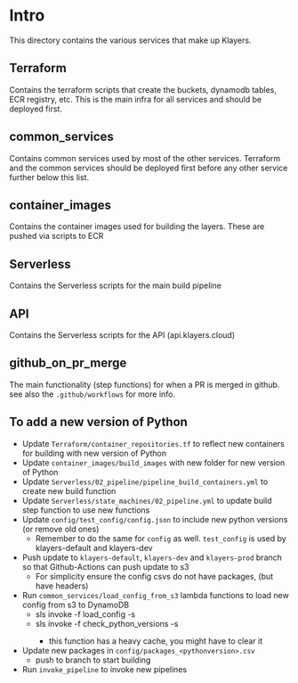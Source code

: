 # Intro

This directory contains the various services that make up Klayers.

## Terraform
Contains the terraform scripts that create the buckets, dynamodb tables, ECR registry, etc. This is the main infra for all services and should be deployed first.

## common_services
Contains common services used by most of the other services. Terraform and the common services should be deployed first before any other service further below this list.

## container_images
Contains the container images used for building the layers. These are pushed via scripts to ECR

## Serverless
Contains the Serverless scripts for the main build pipeline

## API
Contains the Serverless scripts for the API (api.klayers.cloud)

## github_on_pr_merge
The main functionality (step functions) for when a PR is merged in github. see also the `.github/workflows` for more info.

## To add a new version of Python

* Update `Terraform/container_repositories.tf` to reflect new containers for building with new version of Python
* Update `container_images/build_images` with new folder for new version of Python
* Update `Serverless/02_pipeline/pipeline_build_containers.yml` to create new build function
* Update `Serverless/state_machines/02_pipeline.yml` to update build step function to use new functions
* Update `config/test_config/config.json` to include new python versions (or remove old ones)
    * Remember to do the same for `config` as well. `test_config` is used by klayers-default and klayers-dev
* Push update to `klayers-default`, `klayers-dev` and `klayers-prod` branch so that Github-Actions can push update to s3
    * For simplicity ensure the config csvs do not have packages, (but have headers)
* Run `common_services/load_config_from_s3` lambda functions to load new config from s3 to DynamoDB
    * sls invoke -f load_config -s <stage>
    * sls invoke -f check_python_versions -s <stage>
        * this function has a heavy cache, you might have to clear it
* Update new packages in `config/packages_<pythonversion>.csv`
    * push to branch to start building
* Run `invoke_pipeline` to invoke new pipelines


